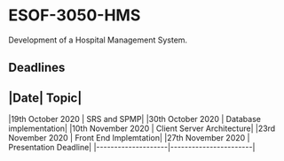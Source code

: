 # ESOF-3050-HMS
Development of a Hospital Management System.

## Deadlines
|Date| Topic|
-------------
|19th October 2020 | SRS and SPMP|
|30th October 2020 | Database implementation|
|10th November 2020 | Client Server Architecture|
|23rd November 2020 | Front End Implemtation|
|27th November 2020 | Presentation Deadline|
|--------------------|-----------------------|
